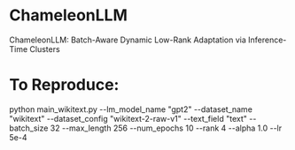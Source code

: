 # ChameleonLLM
ChameleonLLM: Batch-Aware Dynamic Low-Rank Adaptation via Inference-Time Clusters

# To Reproduce:
python main_wikitext.py --lm_model_name "gpt2" --dataset_name "wikitext" --dataset_config "wikitext-2-raw-v1" --text_field "text" --batch_size 32 --max_length 256 --num_epochs 10 --rank 4 --alpha 1.0 --lr 5e-4
